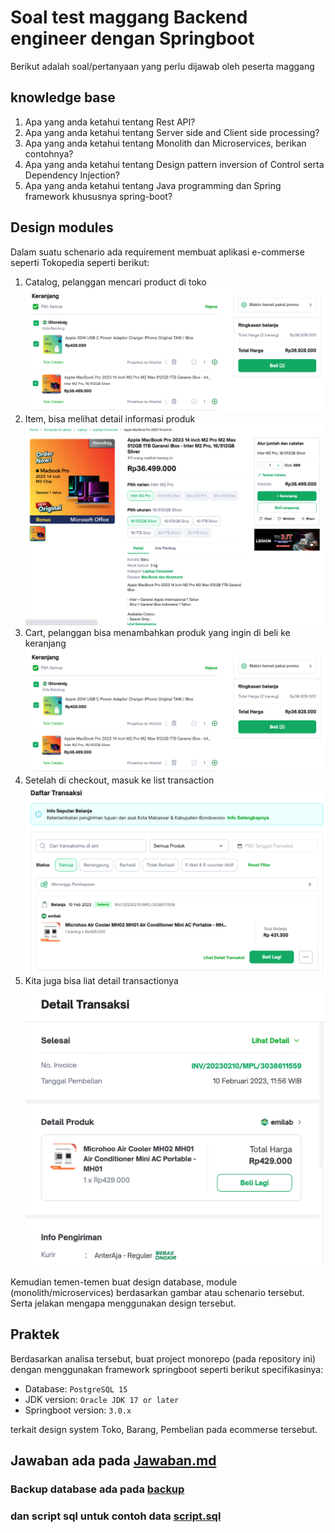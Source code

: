 # Soal test maggang Backend engineer dengan Springboot

Berikut adalah soal/pertanyaan yang perlu dijawab oleh peserta maggang

## knowledge base

1. Apa yang anda ketahui tentang Rest API?
2. Apa yang anda ketahui tentang Server side and Client side processing?
3. Apa yang anda ketahui tentang Monolith dan Microservices, berikan contohnya?
4. Apa yang anda ketahui tentang Design pattern inversion of Control serta Dependency Injection?
5. Apa yang anda ketahui tentang Java programming dan Spring framework khususnya spring-boot?

## Design modules

Dalam suatu schenario ada requirement membuat aplikasi e-commerse seperti Tokopedia seperti berikut:

1. Catalog, pelanggan mencari product di toko
   ![catalog](src/main/resources/static/cart.png)
2. Item, bisa melihat detail informasi produk
   ![items](src/main/resources/static/item.png)
3. Cart, pelanggan bisa menambahkan produk yang ingin di beli ke keranjang
   ![cart](src/main/resources/static/cart.png)
4. Setelah di checkout, masuk ke list transaction
   ![list-transaction](src/main/resources/static/list-transaction.png)
5. Kita juga bisa liat detail transactionya
   ![detail-transaction](src/main/resources/static/detail-transaction.png)

Kemudian temen-temen buat design database, module (monolith/microservices) berdasarkan gambar atau schenario tersebut. Serta jelakan mengapa menggunakan design tersebut.

## Praktek

Berdasarkan analisa tersebut, buat project monorepo (pada repository ini) dengan menggunakan framework springboot seperti berikut specifikasinya:

- Database: `PostgreSQL 15`
- JDK version: `Oracle JDK 17 or later`
- Springboot version: `3.0.x`

terkait design system Toko, Barang, Pembelian pada ecommerse tersebut.


## Jawaban ada pada [Jawaban.md](Jawaban.md)
### Backup database ada pada [backup](src/main/resources/templates/db_test_backend_20240831.backup)
### dan script sql untuk contoh data [script.sql](src/main/resources/templates/script.sql)